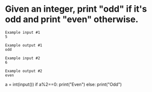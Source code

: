 # Given an integer, print "odd" if it's odd and print "even" otherwise.

~~~
Example input #1
5

Example output #1
odd

Example input #2
6

Example output #2
even
~~~

a = int(input())
if a%2==0:
  print("Even")
else: 
  print("Odd")
